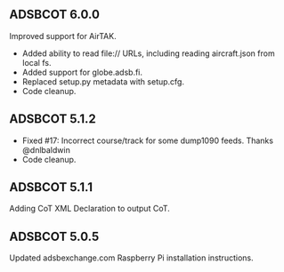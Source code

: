 ADSBCOT 6.0.0
-------------
Improved support for AirTAK.
- Added ability to read file:// URLs, including reading aircraft.json from local fs.
- Added support for globe.adsb.fi.
- Replaced setup.py metadata with setup.cfg.
- Code cleanup.

ADSBCOT 5.1.2
-------------
- Fixed #17: Incorrect course/track for some dump1090 feeds. Thanks @dnlbaldwin
- Code cleanup.

ADSBCOT 5.1.1
-------------
Adding CoT XML Declaration to output CoT.

ADSBCOT 5.0.5
-------------
Updated adsbexchange.com Raspberry Pi installation instructions.
